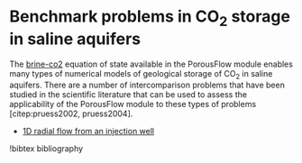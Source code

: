 # Benchmark problems in CO$_2$ storage in saline aquifers

The [brine-co2](brineco2.md) equation of state available in the PorousFlow module enables
many types of numerical models of geological storage of CO$_2$ in saline aquifers. There are
a number of intercomparison problems that have been studied in the scientific literature that
can be used to assess the applicability of the PorousFlow module to these types of problems [citep:pruess2002, pruess2004].

- [1D radial flow from an injection well](1Dradial.md)


!bibtex bibliography
